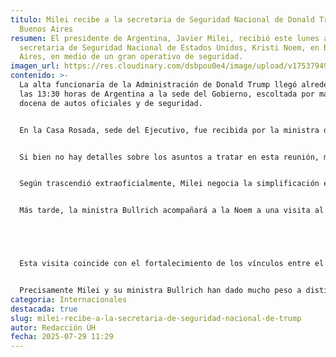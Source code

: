 ```yaml
---
titulo: Milei recibe a la secretaria de Seguridad Nacional de Donald Trump en
  Buenos Aires
resumen: El presidente de Argentina, Javier Milei, recibió este lunes a la
  secretaria de Seguridad Nacional de Estados Unidos, Kristi Noem, en Buenos
  Aires, en medio de un gran operativo de seguridad.
imagen_url: https://res.cloudinary.com/dsbpou0e4/image/upload/v1753794934/90_drw7cd.webp
contenido: >-
  La alta funcionaria de la Administración de Donald Trump llegó alrededor de
  las 13:30 horas de Argentina a la sede del Gobierno, escoltada por más de una
  docena de autos oficiales y de seguridad.


  En la Casa Rosada, sede del Ejecutivo, fue recibida por la ministra de Seguridad Nacional argentina, Patricia Bullrich, quien la acompañó al despacho del presidente.


  Si bien no hay detalles sobre los asuntos a tratar en esta reunión, medios locales aseguraron que el primer mandatario y la secretaria estadounidense hablarán sobre cooperación en materia de seguridad y migraciones, con especial foco en eventuales medidas que faciliten los viajes de argentinos al país norteamericano.


  Según trascendió extraoficialmente, Milei negocia la simplificación en los trámites para el otorgamiento de visas estadounidenses a ciudadanos argentinos.


  Más tarde, la ministra Bullrich acompañará a la Noem a una visita al complejo militar de Campo de Mayo, ubicado en la provincia de Buenos Aires.





  Esta visita coincide con el fortalecimiento de los vínculos entre el Gobierno argentino y sectores del Partido Republicano estadounidense cercanos a Donald Trump.


  Precisamente Milei y su ministra Bullrich han dado mucho peso a distintas reformas de las políticas de seguridad, relaciones exteriores y control migratorio.
categoria: Internacionales
destacada: true
slug: milei-recibe-a-la-secretaria-de-seguridad-nacional-de-trump
autor: Redacción ÚH
fecha: 2025-07-29 11:29
---
```

